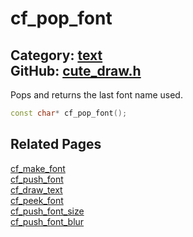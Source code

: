 [](../header.md ':include')

# cf_pop_font

Category: [text](/api_reference?id=text)  
GitHub: [cute_draw.h](https://github.com/RandyGaul/cute_framework/blob/master/include/cute_draw.h)  
---

Pops and returns the last font name used.

```cpp
const char* cf_pop_font();
```

## Related Pages

[cf_make_font](/text/cf_make_font.md)  
[cf_push_font](/text/cf_push_font.md)  
[cf_draw_text](/text/cf_draw_text.md)  
[cf_peek_font](/text/cf_peek_font.md)  
[cf_push_font_size](/text/cf_push_font_size.md)  
[cf_push_font_blur](/text/cf_push_font_blur.md)  
